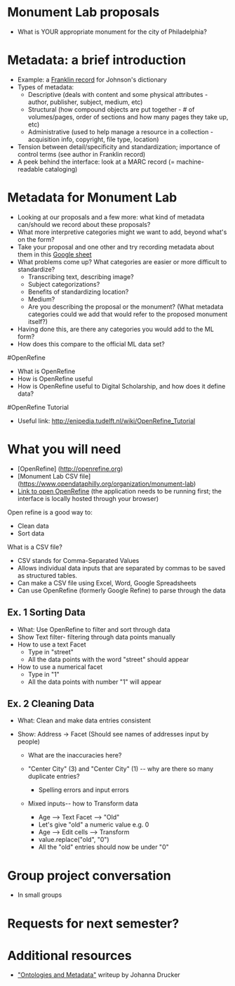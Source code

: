 # Monument Lab proposals
+ What is YOUR appropriate monument for the city of Philadelphia?

# Metadata: a brief introduction
+ Example: a [Franklin record](http://franklin.library.upenn.edu/record.html?id=FRANKLIN_50872&) for Johnson's dictionary
+ Types of metadata:
  + Descriptive (deals with content and some physical attributes - author, publisher, subject, medium, etc)
  + Structural (how compound objects are put together - # of volumes/pages, order of sections and how many pages they take up, etc)
  + Administrative (used to help manage a resource in a collection - acquisition info, copyright, file type, location)
+ Tension between detail/specificity and standardization; importance of control terms (see author in Franklin record)
+ A peek behind the interface: look at a MARC record (= machine-readable cataloging)

# Metadata for Monument Lab
+ Looking at our proposals and a few more: what kind of metadata can/should we record about these proposals?
+ What more interpretive categories might we want to add, beyond what's on the form?
+ Take your proposal and one other and try recording metadata about them in this [Google sheet](https://docs.google.com/spreadsheets/d/1jF9mQ_3x6tBwN7NIXqiGCHloE9pND46-LntBAjA8m0I/edit?usp=sharing)
+ What problems come up? What categories are easier or more difficult to standardize?
  + Transcribing text, describing image?
  + Subject categorizations?
  + Benefits of standardizing location?
  + Medium?
  + Are you describing the proposal or the monument? (What metadata categories could we add that would refer to the proposed monument itself?)
+ Having done this, are there any categories you would add to the ML form?
+ How does this compare to the official ML data set?

#OpenRefine
- What is OpenRefine
- How is OpenRefine useful
- How is OpenRefine useful to Digital Scholarship, and how does it define data?

#OpenRefine Tutorial
- Useful link: http://enipedia.tudelft.nl/wiki/OpenRefine_Tutorial

# What you will need
- [OpenRefine] (http://openrefine.org)
- [Monument Lab CSV file] (https://www.opendataphilly.org/organization/monument-lab)
- [Link to open OpenRefine](http://127.0.0.1:3333/) (the application needs to be running first; the interface is locally hosted through your browser)

Open refine is a good way to:
- Clean data
- Sort data

What is a CSV file?
- CSV stands for Comma-Separated Values
- Allows individual data inputs that are separated by commas to be saved as structured tables.
- Can make a CSV file using Excel, Word, Google Spreadsheets
- Can use OpenRefine (formerly Google Refine) to parse through the data


## Ex. 1 Sorting Data
- What: Use OpenRefine to filter and sort through data
- Show Text filter- filtering through data points manually
- How to use a text Facet
  - Type in "street"
  - All the data points with the word "street" should appear
- How to use a numerical facet
  - Type in "1"
  - All the data points with number "1" will appear


## Ex. 2 Cleaning Data
- What: Clean and make data entries consistent

- Show: Address -> Facet (Should see names of addresses input by people)
  - What are the inaccuracies here?
  - "Center City" (3) and "Center City" (1) -- why are there so many duplicate entries?
    - Spelling errors and input errors

  - Mixed inputs-- how to Transform data
    - Age --> Text Facet --> "Old"
    - Let's give "old" a numeric value e.g. 0
    - Age --> Edit cells --> Transform
    - value.replace("old", "0")
    - All the "old" entries should now be under "0"

# Group project conversation
+ In small groups

# Requests for next semester?

# Additional resources
+ ["Ontologies and Metadata"](http://dh101.humanities.ucla.edu/?page_id=35) writeup by Johanna Drucker

